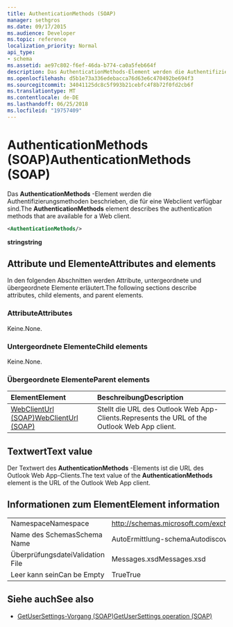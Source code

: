 ```yaml
---
title: AuthenticationMethods (SOAP)
manager: sethgros
ms.date: 09/17/2015
ms.audience: Developer
ms.topic: reference
localization_priority: Normal
api_type:
- schema
ms.assetid: ae97c802-f6ef-46da-b774-ca0a5feb664f
description: Das AuthenticationMethods-Element werden die Authentifizierungsmethoden beschrieben, die für eine Webclient verfügbar sind.
ms.openlocfilehash: d5b1e73a336edebacca76d63e6c470492be694f3
ms.sourcegitcommit: 34041125dc8c5f993b21cebfc4f8b72f0fd2cb6f
ms.translationtype: MT
ms.contentlocale: de-DE
ms.lasthandoff: 06/25/2018
ms.locfileid: "19757409"
---
```

# <a name="authenticationmethods-soap"></a><span data-ttu-id="07731-103">AuthenticationMethods (SOAP)</span><span class="sxs-lookup"><span data-stu-id="07731-103">AuthenticationMethods (SOAP)</span></span>

<span data-ttu-id="07731-104">Das **AuthenticationMethods** -Element werden die Authentifizierungsmethoden beschrieben, die für eine Webclient verfügbar sind.</span><span class="sxs-lookup"><span data-stu-id="07731-104">The **AuthenticationMethods** element describes the authentication methods that are available for a Web client.</span></span> 
  
```XML
<AuthenticationMethods/>
```

 <span data-ttu-id="07731-105">**string**</span><span class="sxs-lookup"><span data-stu-id="07731-105">**string**</span></span>
## <a name="attributes-and-elements"></a><span data-ttu-id="07731-106">Attribute und Elemente</span><span class="sxs-lookup"><span data-stu-id="07731-106">Attributes and elements</span></span>

<span data-ttu-id="07731-107">In den folgenden Abschnitten werden Attribute, untergeordnete und übergeordnete Elemente erläutert.</span><span class="sxs-lookup"><span data-stu-id="07731-107">The following sections describe attributes, child elements, and parent elements.</span></span>
  
### <a name="attributes"></a><span data-ttu-id="07731-108">Attribute</span><span class="sxs-lookup"><span data-stu-id="07731-108">Attributes</span></span>

<span data-ttu-id="07731-109">Keine.</span><span class="sxs-lookup"><span data-stu-id="07731-109">None.</span></span>
  
### <a name="child-elements"></a><span data-ttu-id="07731-110">Untergeordnete Elemente</span><span class="sxs-lookup"><span data-stu-id="07731-110">Child elements</span></span>

<span data-ttu-id="07731-111">Keine.</span><span class="sxs-lookup"><span data-stu-id="07731-111">None.</span></span>
  
### <a name="parent-elements"></a><span data-ttu-id="07731-112">Übergeordnete Elemente</span><span class="sxs-lookup"><span data-stu-id="07731-112">Parent elements</span></span>

|<span data-ttu-id="07731-113">**Element**</span><span class="sxs-lookup"><span data-stu-id="07731-113">**Element**</span></span>|<span data-ttu-id="07731-114">**Beschreibung**</span><span class="sxs-lookup"><span data-stu-id="07731-114">**Description**</span></span>|
|:-----|:-----|
|[<span data-ttu-id="07731-115">WebClientUrl (SOAP)</span><span class="sxs-lookup"><span data-stu-id="07731-115">WebClientUrl (SOAP)</span></span>](webclienturl-soap.md) <br/> |<span data-ttu-id="07731-116">Stellt die URL des Outlook Web App-Clients.</span><span class="sxs-lookup"><span data-stu-id="07731-116">Represents the URL of the Outlook Web App client.</span></span>  <br/> |
   
## <a name="text-value"></a><span data-ttu-id="07731-117">Textwert</span><span class="sxs-lookup"><span data-stu-id="07731-117">Text value</span></span>

<span data-ttu-id="07731-118">Der Textwert des **AuthenticationMethods** -Elements ist die URL des Outlook Web App-Clients.</span><span class="sxs-lookup"><span data-stu-id="07731-118">The text value of the **AuthenticationMethods** element is the URL of the Outlook Web App client.</span></span> 
  
## <a name="element-information"></a><span data-ttu-id="07731-119">Informationen zum Element</span><span class="sxs-lookup"><span data-stu-id="07731-119">Element information</span></span>

|||
|:-----|:-----|
|<span data-ttu-id="07731-120">Namespace</span><span class="sxs-lookup"><span data-stu-id="07731-120">Namespace</span></span>  <br/> |http://schemas.microsoft.com/exchange/2010/Autodiscover  <br/> |
|<span data-ttu-id="07731-121">Name des Schemas</span><span class="sxs-lookup"><span data-stu-id="07731-121">Schema Name</span></span>  <br/> |<span data-ttu-id="07731-122">AutoErmittlung-schema</span><span class="sxs-lookup"><span data-stu-id="07731-122">Autodiscover schema</span></span>  <br/> |
|<span data-ttu-id="07731-123">Überprüfungsdatei</span><span class="sxs-lookup"><span data-stu-id="07731-123">Validation File</span></span>  <br/> |<span data-ttu-id="07731-124">Messages.xsd</span><span class="sxs-lookup"><span data-stu-id="07731-124">Messages.xsd</span></span>  <br/> |
|<span data-ttu-id="07731-125">Leer kann sein</span><span class="sxs-lookup"><span data-stu-id="07731-125">Can be Empty</span></span>  <br/> |<span data-ttu-id="07731-126">True</span><span class="sxs-lookup"><span data-stu-id="07731-126">True</span></span>  <br/> |
   
## <a name="see-also"></a><span data-ttu-id="07731-127">Siehe auch</span><span class="sxs-lookup"><span data-stu-id="07731-127">See also</span></span>

- [<span data-ttu-id="07731-128">GetUserSettings-Vorgang (SOAP)</span><span class="sxs-lookup"><span data-stu-id="07731-128">GetUserSettings operation (SOAP)</span></span>](getusersettings-operation-soap.md)

